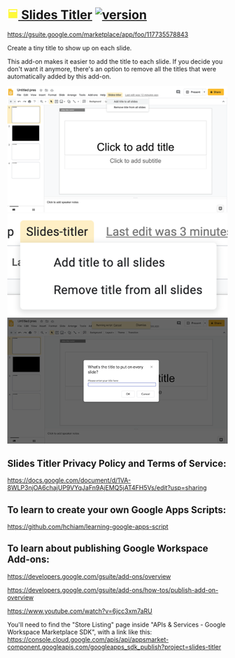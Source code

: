 # [<img src="slides-titler.png" height="25"> Slides Titler](https://gsuite.google.com/marketplace/app/foo/117735578843) [![version](https://img.shields.io/github/release/hchiam/slides-titler)](https://github.com/hchiam/slides-titler/releases)

<https://gsuite.google.com/marketplace/app/foo/117735578843>

Create a tiny title to show up on each slide.

This add-on makes it easier to add the title to each slide. If you decide you don't want it anymore, there's an option to remove all the titles that were automatically added by this add-on.

<img src="screenshot-wide-menu.png" width="700">

<img src="screenshot-just-menu.png" width="700">

<img src="screenshot-wide-popup.png" width="700">

## Slides Titler Privacy Policy and Terms of Service:

<https://docs.google.com/document/d/1VA-8WLP3njOA6chajUP9VYqJaFn9AjEMQ5jAT4FH5Vs/edit?usp=sharing>

## To learn to create your own Google Apps Scripts:

<https://github.com/hchiam/learning-google-apps-script>

## To learn about publishing Google Workspace Add-ons:

<https://developers.google.com/gsuite/add-ons/overview>

<https://developers.google.com/gsuite/add-ons/how-tos/publish-add-on-overview>

<https://www.youtube.com/watch?v=6jcc3xm7aRU>

You'll need to find the "Store Listing" page inside "APIs & Services - Google Workspace Marketplace SDK", with a link like this: <https://console.cloud.google.com/apis/api/appsmarket-component.googleapis.com/googleapps_sdk_publish?project=slides-titler>
